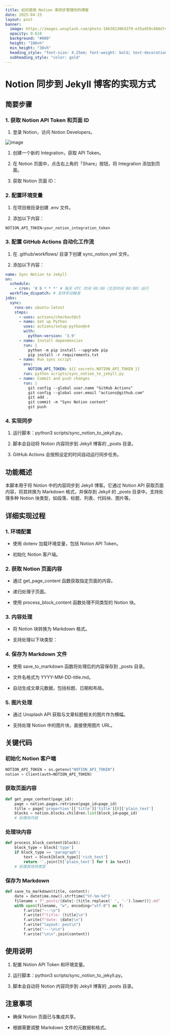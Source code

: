 ```yaml
---
title: 如何使用 Notion 来同步管理你的博客
date: 2025-04-15
layout: post
banner:
  image: https://images.unsplash.com/photo-1663813064379-e35ad59c486d?crop=entropy&cs=tinysrgb&fit=max&fm=jpg&ixid=M3w2OTIwMzJ8MHwxfHJhbmRvbXx8fHx8fHx8fDE3NDQ3MDU3MjF8&ixlib=rb-4.0.3&q=80&w=1080
  opacity: 0.618
  background: "#000"
  height: "100vh"
  min_height: "38vh"
  heading_style: "font-size: 4.25em; font-weight: bold; text-decoration: underline"
  subheading_style: "color: gold"
---
```


# Notion 同步到 Jekyll 博客的实现方式

## 简要步骤

### 1. 获取 Notion API Token 和页面 ID

1. 登录 Notion，访问 Notion Developers。

![image](https://prod-files-secure.s3.us-west-2.amazonaws.com/a7a0cc5a-89b9-4cda-8686-1fba0ca52f40/d19c1afe-dea5-4312-9333-786b0ba83054/image.png?X-Amz-Algorithm=AWS4-HMAC-SHA256&X-Amz-Content-Sha256=UNSIGNED-PAYLOAD&X-Amz-Credential=ASIAZI2LB466UA7VHJCO%2F20250415%2Fus-west-2%2Fs3%2Faws4_request&X-Amz-Date=20250415T082841Z&X-Amz-Expires=3600&X-Amz-Security-Token=IQoJb3JpZ2luX2VjEKD%2F%2F%2F%2F%2F%2F%2F%2F%2F%2FwEaCXVzLXdlc3QtMiJHMEUCIGC0BGxzG25avG%2FnMrSkVpK8q1kP5%2FFFnPUh40vmUVMRAiEAlFtSOrEiGIL1ioZVkLXDUmvHiGdwaSTpuwkmI8Al4KUq%2FwMIKRAAGgw2Mzc0MjMxODM4MDUiDOjCdUET6uXkR%2BJmKCrcA2WNGgxFFOlt0TnRAXQO%2FwZKXQC3Ptnjb1W1W6HEE8ObB2FWytBWmMaA7PFp7M6tVUYurBLVUgtntf6I47YW%2BJkypmXBAgsJKVbqO3wXnvzmwLSHYYDBZwh8EAb8YT3pxOSx2Vv5burQw116LnNaqK%2Bf0M5QozxIGNY8zvzJhN2DJN6KHKliNgScVE%2BD7DbfSH8vK%2FZy28D7TNNvVLLCrFJTCuH81FH5xTPVUuFpUvu%2Fwi8xCou3L2YmUbTaDn9j18%2FTcpPNAX9soUAYp9I5q5t3NZL0V81XaYoDqmE0qLhhCfQIzeyEfDbfHyyQkd1aRh75Bd3UHiMJlWprcpLLGx4Cg8bGtn2QnEzYEMXdHbemoCPMTfXyVU3AxXqqJvK75X5CQexnsHorbmLjSn3Mi2o6%2BlDF4ERbTKEmNPX2mXBm%2Bg%2FySyg7XiREnwwxgm4qfA2McFLjgehaB3jy90CiAPUlSvLWZHq0VyXklYYVdeRe9eNNnqYGYIevIy3K1pGIwgPPuJKjkvAd1XHTXIu0vqr6xJpg4OBGsbKaW0dZMK%2BB5ueca%2BCRTy%2Fz33ze%2B5P%2FK%2BXWsU%2F1Ep99y6BkpH4zUkyKdROh7b9ZjfAUdacEK1Qe5pwio2g2gammA6ciMPyb%2BL8GOqUB0ePZlQGOQMQtkb9BRVOji6ZbMjUrDRueg0QChJP5LZ%2B0VCUfHmBkhMWNkqytarchFIdcDCi2PhHVaTE%2FfarLLBYCNYHB8KE5mn7Nf2z%2FhYJ9QvffEVHTapRn5geyBDIGqxxwozRT%2BPhUHVNxeoS%2B8INZFpb1Uvz6TKqdEUmHvb7LH6FT8Ac29%2FKsUH6m5LqXmYvklfHm9fKsv128nyChWgrm%2BPIg&X-Amz-Signature=cd1b7f9fc88c8da6aa5f04e4f92f359ae8be741285f5e625ace1de26e30448b5&X-Amz-SignedHeaders=host&x-id=GetObject)

1. 创建一个新的 Integration，获取 API Token。

1. 在 Notion 页面中，点击右上角的「Share」按钮，将 Integration 添加到页面。

1. 获取 Notion 页面 ID：


### 2. 配置环境变量

1. 在项目根目录创建 .env 文件。

1. 添加以下内容：

```javascript
NOTION_API_TOKEN=your_notion_integration_token
```

### 3. 配置 GitHub Actions 自动化工作流

1. 在 .github/workflows/ 目录下创建 sync_notion.yml 文件。

1. 添加以下内容：

```yaml
name: Sync Notion to Jekyll
on:
  schedule:
    - cron: '0 0 * * *' # 每天 UTC 时间 00:00（北京时间 08:00）运行
  workflow_dispatch: # 支持手动触发
jobs:
  sync:
    runs-on: ubuntu-latest
    steps:
      - uses: actions/checkout@v3
      - name: Set up Python
        uses: actions/setup-python@v4
        with:
          python-version: '3.9'
      - name: Install dependencies
        run: |
          python -m pip install --upgrade pip
          pip install -r requirements.txt
      - name: Run sync script
        env:
          NOTION_API_TOKEN: ${{ secrets.NOTION_API_TOKEN }}
        run: python scripts/sync_notion_to_jekyll.py
      - name: Commit and push changes
        run: |
          git config --global user.name "GitHub Actions"
          git config --global user.email "actions@github.com"
          git add .
          git commit -m "Sync Notion content"
          git push
```

### 4. 实现同步

1. 运行脚本：python3 scripts/sync_notion_to_jekyll.py。

1. 脚本会自动将 Notion 内容同步到 Jekyll 博客的 _posts 目录。

1. GitHub Actions 会按照设定的时间自动运行同步任务。

## 功能概述

本脚本用于将 Notion 中的内容同步到 Jekyll 博客。它通过 Notion API 获取页面内容，将其转换为 Markdown 格式，并保存到 Jekyll 的 _posts 目录中。支持处理多种 Notion 块类型，如段落、标题、列表、代码块、图片等。

## 详细实现过程

### 1. 环境配置

- 使用 dotenv 加载环境变量，包括 Notion API Token。

- 初始化 Notion 客户端。

### 2. 获取 Notion 页面内容

- 通过 get_page_content 函数获取指定页面的内容。

- 递归处理子页面。

- 使用 process_block_content 函数处理不同类型的 Notion 块。

### 3. 内容处理

- 将 Notion 块转换为 Markdown 格式。

- 支持处理以下块类型：


### 4. 保存为 Markdown 文件

- 使用 save_to_markdown 函数将处理后的内容保存到 _posts 目录。

- 文件名格式为 YYYY-MM-DD-title.md。

- 自动生成文章元数据，包括标题、日期和布局。

### 5. 图片处理

- 通过 Unsplash API 获取与文章标题相关的图片作为横幅。

- 支持处理 Notion 中的图片块，直接使用图片 URL。

## 关键代码

### 初始化 Notion 客户端

```python
NOTION_API_TOKEN = os.getenv("NOTION_API_TOKEN")
notion = Client(auth=NOTION_API_TOKEN)
```

### 获取页面内容

```python
def get_page_content(page_id):
    page = notion.pages.retrieve(page_id=page_id)
    title = page['properties']['title']['title'][0]['plain_text']
    blocks = notion.blocks.children.list(block_id=page_id)
    # 处理块内容
```

### 处理块内容

```python
def process_block_content(block):
    block_type = block['type']
    if block_type == 'paragraph':
        text = block[block_type]['rich_text']
        return ''.join([t['plain_text'] for t in text])
    # 处理其他块类型
```

### 保存为 Markdown

```python
def save_to_markdown(title, content):
    date = datetime.now().strftime("%Y-%m-%d")
    filename = f"_posts/{date}-{title.replace(' ', '-').lower()}.md"
    with open(filename, "w", encoding="utf-8") as f:
        f.write("---\n")
        f.write(f"title: {title}\n")
        f.write(f"date: {date}\n")
        f.write("layout: post\n")
        f.write("---\n\n")
        f.write("\n\n".join(content))
```

## 使用说明

1. 配置 Notion API Token 和环境变量。

1. 运行脚本：python3 scripts/sync_notion_to_jekyll.py。

1. 脚本会自动将 Notion 内容同步到 Jekyll 博客的 _posts 目录。

## 注意事项

- 确保 Notion 页面已与集成共享。

- 根据需要调整 Markdown 文件的元数据和格式。